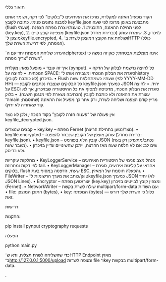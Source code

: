 
תיאור כללי

הקוד מפעיל האזנה למקלדת, מרכז את האירועים ל”בלוקים” לפי דקה, ושומר אותם למבנה נתונים פנימי. כתיבה לקובץ keyfile.json מתבצעת באופן מרוכז לפי שעה (flush שעתי). לפני תחילת ההאזנה, התוכנית:
	1.	טוענת/יוצרת מפתח הצפנה (key.key),
	2.	מצפינה קובץ קיים (keyfile.json כברירת מחדל) לזיכרון,
	3.	שומרת עותק מוצפן ל־keyfile.encrypted,
	4.	ושולחת את הקובץ המוצפן לשרת ב־HTTP (כולל המפתח, לפי דרישת השרת שלך).

הערה: שליחת המפתח יחד עם ה־ciphertext אינה מומלצת אבטחתי; כאן זה נעשה כי השרת “צריך מפתח”.

איך זה עובד
	•	מופעל מאזין מקלדת (pynput).
	•	כל לחיצה נרשמת לבלוק של הדקה הנוכחית.
	•	לחיצה על SPACE: סוגרת את הבלוק הנוכחי ומעבירה אותו ל־history בזיכרון (לא כותבת לקובץ).
	•	Flush שעתי: כשמתחלפת שעה (לפי YYYY-MM-DD HH) — כל הבלוקים שנצברו נכתבים לקובץ keyfile.json כמערך JSON יחיד.
	•	לחיצה על ESC: סוגרת את הבלוק הנוכחי, מדפיסה למסוף את כל ההיסטוריה שבזיכרון, אך לא עוצרת את ההאזנה ולא כותבת לקובץ (הכתיבה נשארת לפי מנגנון השעה).
	•	בלוק ה־main מריץ קודם הצפנה ושליחה לשרת, ורק אחר כך מפעיל את ההאזנה (שחוסמת; קוד שאחריה לא ירוץ).

אין פעולה של “פענוח חזרה לקובץ” בקוד הנוכחי, ולכן לא נוצר keyfile_decrypted.json.

קבצים שנוצרים
	•	key.key – מפתח Fernet (נוצר/נטען בתחילת הריצה).
	•	keyfile.encrypted – עותק מוצפן של הקובץ שנבחר להצפנה (ברירת מחדל: keyfile.json).
	•	keyfile.json – קובץ הלוג בפורמט JSON (נכתב/מתעדכן רק בעת מעבר שעה).
	•	שים לב: אם לא חלפה שעה מאז ההרצה, ייתכן שהשינויים עדיין בזיכרון ולא בדיסק.

מחלקות עיקריות
	•	KeyLoggerService – מנהל מצב פנימי של היסטוריית האירועים לפי דקות ומחרוזת tail.
	•	KeyLoggerManager – אחראי על קליטת אירועים, סגירת בלוקים, flush שעתי, הדפסה במסוף בעת ESC, והפעלה חוסמת של המאזין.
	•	FileWriter – טוען/כותב את מערך הרשומות ל־keyfile.json כמערך JSON יחיד (לא JSON Lines).
	•	Encryptor – יוצר/טוען מפתח (key.key) ומצפין קובץ לבייטים בזיכרון (Fernet).
	•	NetworkWriter – שולח לשרת בקשת multipart/form-data עם השדות:
	•	file: התוכן המוצפן (bytes),
	•	key: המפתח (bytes) — כלול כי השרת שלך דורש זאת.

דרישות

התקנות:

pip install pynput cryptography requests

הפעלה

python main.py

כדי שהשליחה לשרת תצליח, ודא ש־HTTP Endpoint מאזין ב־http://127.0.0.1:5000/upload ומצפה לשדות file ו־key בבקשת multipart/form-data.

.

